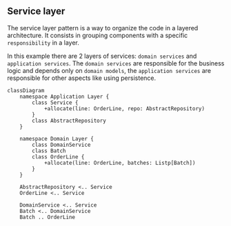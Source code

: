 ## Service layer

The service layer pattern is a way to organize the code in a layered architecture. It consists in grouping components with a specific `responsibility` in a layer.

In this example there are 2 layers of services: `domain services` and `application services`.
The `domain services` are responsible for the business logic and depends only on `domain models`, the `application services` are responsible for other aspects like using persistence.

```mermaid
classDiagram
    namespace Application Layer {
        class Service {
            +allocate(line: OrderLine, repo: AbstractRepository)
        }
        class AbstractRepository
    }

    namespace Domain Layer {
        class DomainService
        class Batch
        class OrderLine {
            +allocate(line: OrderLine, batches: Listp[Batch])
        }
    }

    AbstractRepository <.. Service
    OrderLine <.. Service

    DomainService <.. Service
    Batch <.. DomainService
    Batch .. OrderLine

```
